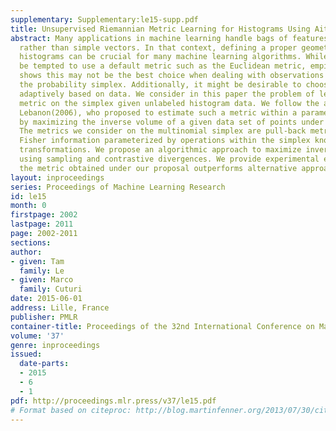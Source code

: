 ```yaml
---
supplementary: Supplementary:le15-supp.pdf
title: Unsupervised Riemannian Metric Learning for Histograms Using Aitchison Transformations
abstract: Many applications in machine learning handle bags of features or histograms
  rather than simple vectors. In that context, defining a proper geometry to compare
  histograms can be crucial for many machine learning algorithms. While one might
  be tempted to use a default metric such as the Euclidean metric, empirical evidence
  shows this may not be the best choice when dealing with observations that lie in
  the probability simplex. Additionally, it might be desirable to choose a metric
  adaptively based on data. We consider in this paper the problem of learning a Riemannian
  metric on the simplex given unlabeled histogram data. We follow the approach of
  Lebanon(2006), who proposed to estimate such a metric within a parametric family
  by maximizing the inverse volume of a given data set of points under that metric.
  The metrics we consider on the multinomial simplex are pull-back metrics of the
  Fisher information parameterized by operations within the simplex known as Aitchison(1982)
  transformations. We propose an algorithmic approach to maximize inverse volumes
  using sampling and contrastive divergences. We provide experimental evidence that
  the metric obtained under our proposal outperforms alternative approaches.
layout: inproceedings
series: Proceedings of Machine Learning Research
id: le15
month: 0
firstpage: 2002
lastpage: 2011
page: 2002-2011
sections: 
author:
- given: Tam
  family: Le
- given: Marco
  family: Cuturi
date: 2015-06-01
address: Lille, France
publisher: PMLR
container-title: Proceedings of the 32nd International Conference on Machine Learning
volume: '37'
genre: inproceedings
issued:
  date-parts:
  - 2015
  - 6
  - 1
pdf: http://proceedings.mlr.press/v37/le15.pdf
# Format based on citeproc: http://blog.martinfenner.org/2013/07/30/citeproc-yaml-for-bibliographies/
---
```

